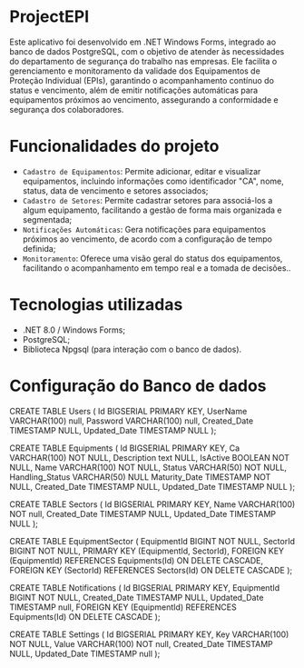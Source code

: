 # ProjectEPI

Este aplicativo foi desenvolvido em .NET Windows Forms, integrado ao banco de dados PostgreSQL, com o objetivo de atender às necessidades do departamento de segurança do trabalho nas empresas. Ele facilita o gerenciamento e monitoramento da validade dos Equipamentos de Proteção Individual (EPIs), garantindo o acompanhamento contínuo do status e vencimento, além de emitir notificações automáticas para equipamentos próximos ao vencimento, assegurando a conformidade e segurança dos colaboradores.

# Funcionalidades do projeto

- `Cadastro de Equipamentos`: Permite adicionar, editar e visualizar equipamentos, incluindo informações como identificador "CA", nome, status, data de vencimento e setores associados;
- `Cadastro de Setores`: Permite cadastrar setores para associá-los a algum equipamento, facilitando a gestão de forma mais organizada e segmentada;
- `Notificações Automáticas`: Gera notificações para equipamentos próximos ao vencimento, de acordo com a configuração de tempo definida;
- `Monitoramento`:  Oferece uma visão geral do status dos equipamentos, facilitando o acompanhamento em tempo real e a tomada de decisões..

# Tecnologias utilizadas

- .NET 8.0 / Windows Forms;
- PostgreSQL;
- Biblioteca Npgsql (para interação com o banco de dados).

# Configuração do Banco de dados

CREATE TABLE Users (
Id BIGSERIAL PRIMARY KEY,
UserName VARCHAR(100) null,
Password VARCHAR(100) null,
Created_Date TIMESTAMP NULL,
Updated_Date TIMESTAMP NULL
);

CREATE TABLE Equipments (
Id BIGSERIAL PRIMARY KEY,
Ca VARCHAR(100) NOT NULL,
Description text NULL,
IsActive BOOLEAN NOT NULL,
Name VARCHAR(100) NOT NULL,
Status VARCHAR(50) NOT NULL,
Handling_Status VARCHAR(50) NULL
Maturity_Date TIMESTAMP NOT NULL,
Created_Date TIMESTAMP NULL,
Updated_Date TIMESTAMP NULL
);

CREATE TABLE Sectors (
Id BIGSERIAL PRIMARY KEY,
Name VARCHAR(100) NOT null,
Created_Date TIMESTAMP NULL,
Updated_Date TIMESTAMP NULL
);

CREATE TABLE EquipmentSector (
EquipmentId BIGINT NOT NULL,
SectorId BIGINT NOT NULL,
PRIMARY KEY (EquipmentId, SectorId),
FOREIGN KEY (EquipmentId) REFERENCES Equipments(Id) ON DELETE CASCADE,
FOREIGN KEY (SectorId) REFERENCES Sectors(Id) ON DELETE CASCADE
);

CREATE TABLE Notifications (
Id BIGSERIAL PRIMARY KEY,
EquipmentId BIGINT NOT NULL,
Created_Date TIMESTAMP NULL,
Updated_Date TIMESTAMP null,
FOREIGN KEY (EquipmentId) REFERENCES Equipments(Id) ON DELETE CASCADE
);

CREATE TABLE Settings (
Id BIGSERIAL PRIMARY KEY,
Key VARCHAR(100) NOT NULL,
Value VARCHAR(100) NOT null,
Created_Date TIMESTAMP NULL,
Updated_Date TIMESTAMP null
);
